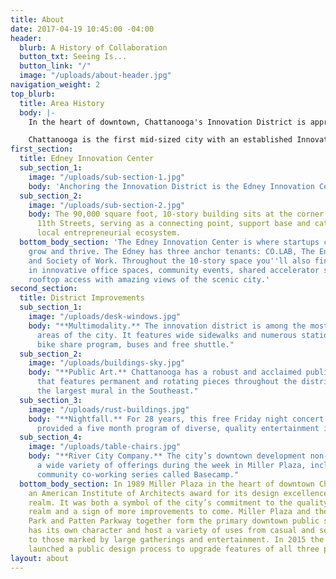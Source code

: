 ```yaml
---
title: About
date: 2017-04-19 10:45:00 -04:00
header:
  blurb: A History of Collaboration
  button_txt: Seeing Is...
  button_link: "/"
  image: "/uploads/about-header.jpg"
navigation_weight: 2
top_blurb:
  title: Area History
  body: |-
    In the heart of downtown, Chattanooga's Innovation District is approximately a quarter mile walking radius. This vibrant and walkable area contains Chattanooga’s main downtown public spaces and a host of coffee shops and eateries, linked by attractive streets, a bike share program and free downtown electric shuttle.

    Chattanooga is the first mid-sized city with an established Innovation District. In addition to designing spaces specifically for workers and companies in the new knowledge economy, Chattanooga's innovation district provides easy access to other assets enjoyed by those working in the districts including coffee shops, pubs, restaurants, and multimodal transportation.
first_section:
  title: Edney Innovation Center
  sub_section_1:
    image: "/uploads/sub-section-1.jpg"
    body: 'Anchoring the Innovation District is the Edney Innovation Center. '
  sub_section_2:
    image: "/uploads/sub-section-2.jpg"
    body: The 90,000 square foot, 10-story building sits at the corner of Market and
      11th Streets, serving as a connecting point, support base and catalyst for the
      local entrepreneurial ecosystem.
  bottom_body_section: 'The Edney Innovation Center is where startups come to accelerate,
    grow and thrive. The Edney has three anchor tenants: CO.LAB, The Enterprise Center,
    and Society of Work. Throughout the 10-story space you''ll also find startups
    in innovative office spaces, community events, shared accelerator spaces, and
    rooftop access with amazing views of the scenic city.'
second_section:
  title: District Improvements
  sub_section_1:
    image: "/uploads/desk-windows.jpg"
    body: "**Multimodality.** The innovation district is among the most well connected
      areas of the city. It features wide sidewalks and numerous stations of the city’s
      bike share program, buses and free shuttle."
  sub_section_2:
    image: "/uploads/buildings-sky.jpg"
    body: "**Public Art.** Chattanooga has a robust and acclaimed public art program
      that features permanent and rotating pieces throughout the district, including
      the largest mural in the Southeast."
  sub_section_3:
    image: "/uploads/rust-buildings.jpg"
    body: "**Nightfall.** For 28 years, this free Friday night concert series has
      provided a five month program of diverse, quality entertainment in Miller Plaza."
  sub_section_4:
    image: "/uploads/table-chairs.jpg"
    body: "**River City Company.** The city’s downtown development non-profit programs
      a wide variety of offerings during the week in Miller Plaza, including a monthly
      community co-working series called Basecamp."
  bottom_body_section: In 1989 Miller Plaza in the heart of downtown Chattanooga won
    an American Institute of Architects award for its design excellence in the public
    realm. It was both a symbol of the city’s commitment to the quality of the public
    realm and a sign of more improvements to come. Miller Plaza and the adjacent Miller
    Park and Patten Parkway together form the primary downtown public spaces. Each
    has its own character and host a variety of uses from casual and serendipitous,
    to those marked by large gatherings and entertainment. In 2015 the City of Chattanooga
    launched a public design process to upgrade features of all three parks.
layout: about
---
```


